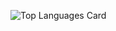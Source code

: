 
![Top Languages Card](https://github-readme-stats.vercel.app/api/top-langs/?username=tszwong&layout=compact)
<br/><br/>
<!--- ![Github stats](https://github-readme-stats.vercel.app/api?username=tszwong&theme=cobalt2&show_icons=true&count_private=true)
-->


